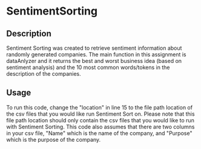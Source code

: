 # SentimentSorting

## Description
Sentiment Sorting was created to retrieve sentiment information about randomly generated companies. The main function in this assignment is dataAnlyzer and it returns the best and worst business idea (based on sentiment analysis) and the 10 most common words/tokens in the description of the companies. 

## Usage
To run this code, change the "location" in line 15 to the file path location of the csv files that you would like run Sentiment Sort on. Please note that this file path location should only contain the csv files that you would like to run with Sentiment Sorting. This code also assumes that there are two columns in your csv file, "Name" which is the name of the company, and "Purpose" which is the purpose of the company. 
